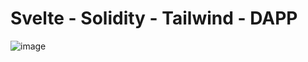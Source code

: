 # Svelte - Solidity - Tailwind - DAPP

![image](https://github.com/vitalspace/hello-solidity-dapp/assets/29004070/418f33c4-a11e-42b2-85c9-2ecd2a43cf5c)

